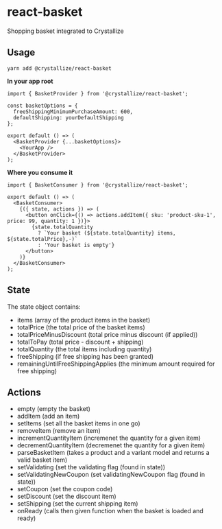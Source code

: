 # react-basket

Shopping basket integrated to Crystallize

## Usage

```
yarn add @crystallize/react-basket
```

**In your app root**

```
import { BasketProvider } from '@crystallize/react-basket';

const basketOptions = {
  freeShippingMinimumPurchaseAmount: 600,
  defaultShipping: yourDefaultShipping
};

export default () => (
  <BasketProvider {...basketOptions}>
    <YourApp />
  </BasketProvider>
);
```

**Where you consume it**

```
import { BasketConsumer } from '@crystallize/react-basket';

export default () => (
  <BasketConsumer>
    {({ state, actions }) => (
      <button onClick={() => actions.addItem({ sku: 'product-sku-1', price: 99, quantity: 1 })}>
        {state.totalQuantity
          ? `Your basket (${state.totalQuantity} items, ${state.totalPrice},-)`
          : 'Your basket is empty'}
      </button>
    )}
  </BasketConsumer>
);
```

## State

The state object contains:

* items (array of the product items in the basket)
* totalPrice (the total price of the basket items)
* totalPriceMinusDiscount (total price minus discount (if applied))
* totalToPay (total price - discount + shipping)
* totalQuantity (the total items including quantity)
* freeShipping (if free shipping has been granted)
* remainingUntilFreeShippingApplies (the minimum amount required for free shipping)

## Actions

* empty (empty the basket)
* addItem (add an item)
* setItems (set all the basket items in one go)
* removeItem (remove an item)
* incrementQuantityItem (incremenet the quantity for a given item)
* decrementQuantityItem (decremenet the quantity for a given item)
* parseBasketItem (takes a product and a variant model and returns a valid basket item)
* setValidating (set the validating flag (found in state))
* setValidatingNewCoupon (set validatingNewCoupon flag (found in state))
* setCoupon (set the coupon code)
* setDiscount (set the discount item)
* setShipping (set the current shipping item)
* onReady (calls then given function when the basket is loaded and ready)
